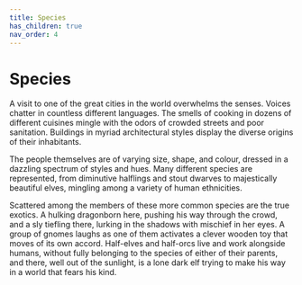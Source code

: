 ```yaml
---
title: Species
has_children: true
nav_order: 4
---
```


# Species
A visit to one of the great cities in the world overwhelms the senses. Voices chatter in countless different languages. The smells of cooking in dozens of different cuisines mingle with the odors of crowded streets and poor sanitation. Buildings in myriad architectural styles display the diverse origins of their inhabitants.

The people themselves are of varying size, shape, and colour, dressed in a dazzling spectrum of styles and hues. Many different species are represented, from diminutive halflings and stout dwarves to majestically beautiful elves, mingling among a variety of human ethnicities.

Scattered among the members of these more common species are the true exotics. A hulking dragonborn here, pushing his way through the crowd, and a sly tiefling there, lurking in the shadows with mischief in her eyes. A group of gnomes laughs as one of them activates a clever wooden toy that moves of its own accord. Half-elves and half-orcs live and work alongside humans, without fully belonging to the species of either of their parents, and there, well out of the sunlight, is a lone dark elf trying to make his way in a world that fears his kind.
